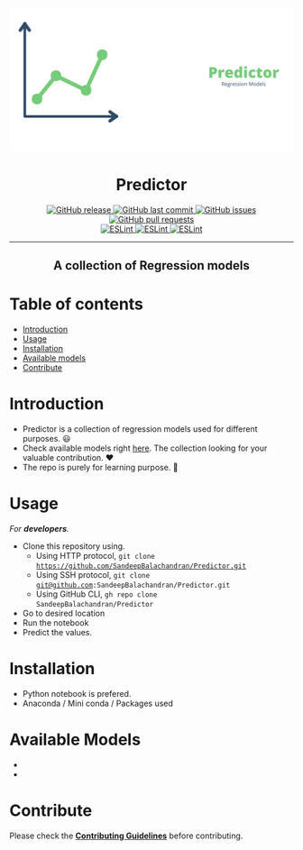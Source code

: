 ![](./assets/preview.png)
<h1 align="center">Predictor</h1>

<p align="center">
  <a href="https://github.com/SandeepBalachandran/Predictor/releases/" target="_blank">
    <img alt="GitHub release" src="https://img.shields.io/github/v/release/SandeepBalachandran/Predictor?include_prereleases&style=flat-square">
  </a>

  <a href="https://github.com/SandeepBalachandran/Predictor/commits/master" target="_blank">
    <img src="https://img.shields.io/github/last-commit/SandeepBalachandran/Predictor?style=flat-square" alt="GitHub last commit">
  </a>

  <a href="https://github.com/SandeepBalachandran/Predictor/issues" target="_blank">
    <img src="https://img.shields.io/github/issues/SandeepBalachandran/Predictor?style=flat-square&color=red" alt="GitHub issues">
  </a>

  <a href="https://github.com/SandeepBalachandran/Predictor/pulls" target="_blank">
    <img src="https://img.shields.io/github/issues-pr/SandeepBalachandran/Predictor?style=flat-square&color=blue" alt="GitHub pull requests">
  </a>

  </br>

  <a href="https://standardjs.com" target="_blank">
    <img alt="ESLint" src="https://img.shields.io/badge/code_style-standard-brightgreen.svg?style=flat-square">
  </a>
  
  <a href="" target="_blank">
    <img alt="ESLint" src="https://img.shields.io/github/stars/SandeepBalachandran/Predictor">
  </a>
  
  <a href="" target="_blank">
    <img alt="ESLint" src="https://img.shields.io/github/forks/SandeepBalachandran/Predictor">
  </a>
  
</p>
<hr>
<h2 align="center">A collection of Regression models</h2> 

# Table of contents

- [Introduction](#introduction)
- [Usage](#usage)
- [Installation](#installation)
- [Available models](#available-models)
- [Contribute](#contribute)

# Introduction
- Predictor is a collection of regression models used for different purposes. :smiley:
- Check available models right [here](#availabe-models). The collection looking for your valuable contribution. :heart: 
- The repo is purely for learning purpose. :notebook:

# Usage
*For **developers**.*
- Clone this repository using.
  - Using HTTP protocol, <code>git clone https://github.com/SandeepBalachandran/Predictor.git</code>
  - Using SSH protocol,  <code>git clone git@github.com:SandeepBalachandran/Predictor.git</code>
  - Using GitHub CLI,  <code>gh repo clone SandeepBalachandran/Predictor</code>
- Go to desired location
- Run the notebook
- Predict the values.

# Installation
- Python notebook is prefered.
- Anaconda / Mini conda / Packages used
# Available Models
-
-

# Contribute
Please check the [**Contributing Guidelines**](https://github.com/SandeepBalachandran/Predictor/blob/master/CONTRIBUTING.md) before contributing.
